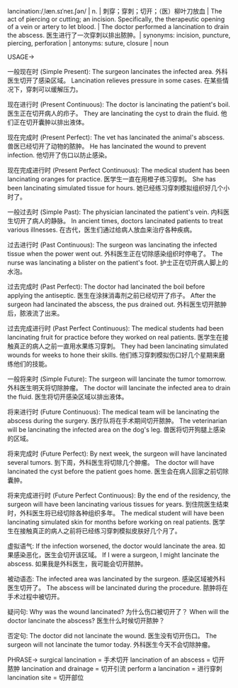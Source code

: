 lancination:/ˌlæn.sɪˈneɪ.ʃən/ | n. | 刺穿；穿刺；切开；（医）柳叶刀放血 | The act of piercing or cutting; an incision.  Specifically, the therapeutic opening of a vein or artery to let blood. |  The doctor performed a lancination to drain the abscess. 医生进行了一次穿刺以排出脓肿。| synonyms: incision, puncture, piercing, perforation | antonyms: suture, closure | noun


USAGE->

一般现在时 (Simple Present):
The surgeon lancinates the infected area.  外科医生切开了感染区域。
Lancination relieves pressure in some cases. 在某些情况下，穿刺可以缓解压力。


现在进行时 (Present Continuous):
The doctor is lancinating the patient's boil. 医生正在切开病人的疖子。
They are lancinating the cyst to drain the fluid. 他们正在切开囊肿以排出液体。


现在完成时 (Present Perfect):
The vet has lancinated the animal's abscess. 兽医已经切开了动物的脓肿。
He has lancinated the wound to prevent infection. 他切开了伤口以防止感染。


现在完成进行时 (Present Perfect Continuous):
The medical student has been lancinating oranges for practice.  医学生一直在用橙子练习穿刺。
She has been lancinating simulated tissue for hours. 她已经练习穿刺模拟组织好几个小时了。


一般过去时 (Simple Past):
The physician lancinated the patient's vein. 内科医生切开了病人的静脉。
In ancient times, doctors lancinated patients to treat various illnesses. 在古代，医生们通过给病人放血来治疗各种疾病。


过去进行时 (Past Continuous):
The surgeon was lancinating the infected tissue when the power went out.  外科医生正在切除感染组织时停电了。
The nurse was lancinating a blister on the patient's foot. 护士正在切开病人脚上的水泡。


过去完成时 (Past Perfect):
The doctor had lancinated the boil before applying the antiseptic. 医生在涂抹消毒剂之前已经切开了疖子。
After the surgeon had lancinated the abscess, the pus drained out.  外科医生切开脓肿后，脓液流了出来。


过去完成进行时 (Past Perfect Continuous):
The medical students had been lancinating fruit for practice before they worked on real patients. 医学生在接触真正的病人之前一直用水果练习穿刺。
They had been lancinating simulated wounds for weeks to hone their skills. 他们练习穿刺模拟伤口好几个星期来磨练他们的技能。


一般将来时 (Simple Future):
The surgeon will lancinate the tumor tomorrow. 外科医生明天将切除肿瘤。
The doctor will lancinate the infected area to drain the fluid.  医生将切开感染区域以排出液体。


将来进行时 (Future Continuous):
The medical team will be lancinating the abscess during the surgery.  医疗队将在手术期间切开脓肿。
The veterinarian will be lancinating the infected area on the dog's leg. 兽医将切开狗腿上感染的区域。


将来完成时 (Future Perfect):
By next week, the surgeon will have lancinated several tumors. 到下周，外科医生将切除几个肿瘤。
The doctor will have lancinated the cyst before the patient goes home.  医生会在病人回家之前切除囊肿。


将来完成进行时 (Future Perfect Continuous):
By the end of the residency, the surgeon will have been lancinating various tissues for years.  到住院医生结束时，外科医生将已经切除各种组织多年。
The medical student will have been lancinating simulated skin for months before working on real patients.  医学生在接触真正的病人之前将已经练习穿刺模拟皮肤好几个月了。


虚拟语气:
If the infection worsened, the doctor would lancinate the area. 如果感染恶化，医生会切开该区域。
If I were a surgeon, I might lancinate the abscess. 如果我是外科医生，我可能会切开脓肿。

被动语态:
The infected area was lancinated by the surgeon.  感染区域被外科医生切开了。
The abscess will be lancinated during the procedure. 脓肿将在手术过程中被切开。


疑问句:
Why was the wound lancinated? 为什么伤口被切开了？
When will the doctor lancinate the abscess? 医生什么时候切开脓肿？


否定句:
The doctor did not lancinate the wound. 医生没有切开伤口。
The surgeon will not lancinate the tumor today. 外科医生今天不会切除肿瘤。




PHRASE->
surgical lancination = 手术切开
lancination of an abscess = 切开脓肿
lancination and drainage = 切开引流
perform a lancination = 进行穿刺
lancination site = 切开部位
